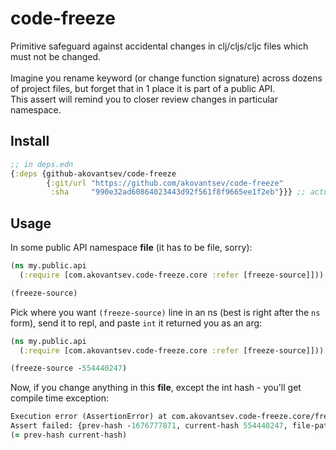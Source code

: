 # code-freeze

Primitive safeguard against accidental changes in clj/cljs/cljc files which must not be changed.
<br>
<br>Imagine you rename keyword (or change function signature) across dozens of project files,
but forget that in 1 place it is part of a public API.
<br>This assert will remind you to closer review changes in particular namespace.


## Install

```clojure
;; in deps.edn
{:deps {github-akovantsev/code-freeze
        {:git/url "https://github.com/akovantsev/code-freeze"
         :sha     "990e32ad60864023443d92f561f8f9665ee1f2eb"}}} ;; actual sha
```

## Usage

In some public API namespace **file** (it has to be file, sorry):
```clojure
(ns my.public.api
  (:require [com.akovantsev.code-freeze.core :refer [freeze-source]]))

(freeze-source)
```

Pick where you want `(freeze-source)` line in an ns (best is right after the `ns` form), send it to repl, and paste `int` it returned you as an arg:

```clojure
(ns my.public.api
  (:require [com.akovantsev.code-freeze.core :refer [freeze-source]]))

(freeze-source -554440247)
```

Now, if you change anything in this **file**, except the int hash - you'll get compile time exception:
```clojure
Execution error (AssertionError) at com.akovantsev.code-freeze.core/freeze-source (core.cljc:10).
Assert failed: {prev-hash -1676777871, current-hash 554440247, file-path "/Users/kek/my-proj/src/my/public/api.cljc"}
(= prev-hash current-hash)
```
